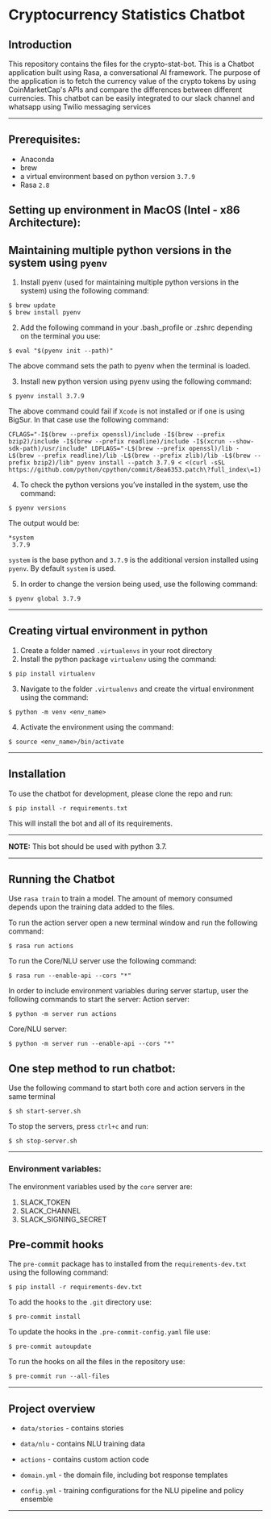# Cryptocurrency Statistics Chatbot

## Introduction

This repository contains the files for the crypto-stat-bot. This is a Chatbot application built using Rasa, a conversational AI framework. The purpose of the application is to fetch the currency value of the crypto tokens by using CoinMarketCap's APIs and compare the differences between different currencies. This chatbot can be easily integrated to our slack channel and whatsapp using Twilio messaging services

---

## Prerequisites:

- Anaconda
- brew
- a virtual environment based on python version `3.7.9`
- Rasa `2.8`

## Setting up environment in MacOS (Intel - x86 Architecture):

## Maintaining multiple python versions in the system using `pyenv`

1. Install pyenv (used for maintaining multiple python versions in the system) using the following command:

```
$ brew update
$ brew install pyenv
```

2. Add the following command in your .bash_profile or .zshrc depending on the terminal you use:

```
$ eval "$(pyenv init --path)"
```

The above command sets the path to pyenv when the terminal is loaded.

3. Install new python version using pyenv using the following command:

```
$ pyenv install 3.7.9
```

The above command could fail if `Xcode` is not installed or if one is using BigSur. In that case use the following command:

```
CFLAGS="-I$(brew --prefix openssl)/include -I$(brew --prefix bzip2)/include -I$(brew --prefix readline)/include -I$(xcrun --show-sdk-path)/usr/include" LDFLAGS="-L$(brew --prefix openssl)/lib -L$(brew --prefix readline)/lib -L$(brew --prefix zlib)/lib -L$(brew --prefix bzip2)/lib" pyenv install --patch 3.7.9 < <(curl -sSL https://github.com/python/cpython/commit/8ea6353.patch\?full_index\=1)
```

4. To check the python versions you’ve installed in the system, use the command:

```
$ pyenv versions
```

The output would be:

```
*system
 3.7.9
```

`system` is the base python and `3.7.9` is the additional version installed using `pyenv`. By default `system` is used.

5. In order to change the version being used, use the following command:

```
$ pyenv global 3.7.9
```

---

## Creating virtual environment in python

1. Create a folder named `.virtualenvs` in your root directory
2. Install the python package `virtualenv` using the command:

```
$ pip install virtualenv
```

3. Navigate to the folder `.virtualenvs` and create the virtual environment using the command:

```
$ python -m venv <env_name>
```

4. Activate the environment using the command:

```
$ source <env_name>/bin/activate
```

---

## Installation

To use the chatbot for development, please clone the repo and run:

```
$ pip install -r requirements.txt
```

This will install the bot and all of its requirements.

---

**NOTE:**
This bot should be used with python 3.7.

---

## Running the Chatbot

Use `rasa train` to train a model. The amount of memory consumed depends upon the training data added to the files.

To run the action server open a new terminal window and run the following command:

```
$ rasa run actions
```

To run the Core/NLU server use the following command:

```
$ rasa run --enable-api --cors "*"
```

In order to include environment variables during server startup, user the following commands to start the server:
Action server:

```
$ python -m server run actions
```

Core/NLU server:

```
$ python -m server run --enable-api --cors "*"
```

## One step method to run chatbot:

Use the following command to start both core and action servers in the same terminal

```
$ sh start-server.sh
```

To stop the servers, press `ctrl+c` and run:

```
$ sh stop-server.sh
```

---

### Environment variables:

The environment variables used by the `core` server are:

1. SLACK_TOKEN
2. SLACK_CHANNEL
3. SLACK_SIGNING_SECRET

## Pre-commit hooks

The `pre-commit` package has to installed from the `requirements-dev.txt` using the following command:

```
$ pip install -r requirements-dev.txt
```

To add the hooks to the `.git` directory use:

```
$ pre-commit install
```

To update the hooks in the `.pre-commit-config.yaml` file use:

```
$ pre-commit autoupdate
```

To run the hooks on all the files in the repository use:

```
$ pre-commit run --all-files
```

---

## Project overview

- `data/stories` - contains stories

- `data/nlu` - contains NLU training data

- `actions` - contains custom action code

- `domain.yml` - the domain file, including bot response templates

- `config.yml` - training configurations for the NLU pipeline and policy ensemble

---
